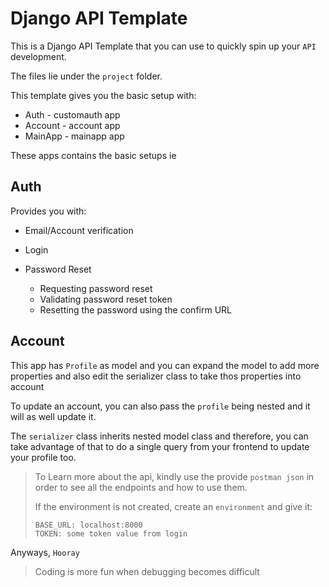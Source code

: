 # Django API Template

This is a Django API Template that you can use to quickly spin up your `API` development.

The files lie under the `project` folder.

This template gives you the basic setup with:

- Auth - customauth app
- Account - account app
- MainApp - mainapp app

These apps contains the basic setups ie

## Auth
Provides you with:

- Email/Account verification
- Login
- Password Reset
  
    - Requesting password reset
    - Validating password reset token
    - Resetting the password using the confirm URL

## Account
This app has `Profile` as model and you can expand the model to add more properties and also edit the serializer class 
to take thos properties into account

To update an account, you can also pass the `profile` being nested and it will as well update it.

The `serializer` class inherits nested model class and therefore, you can take advantage of that to do a single query
from your frontend to update your profile too.

> To Learn more about the api, kindly use the provide `postman json` in order to see all the endpoints and how to use 
> them.
> 
> If the environment is not created, create an `environment` and give it: 
>   ```
> BASE_URL: localhost:8000
> TOKEN: some token value from login

Anyways, `Hooray`


> Coding is more fun when debugging becomes difficult